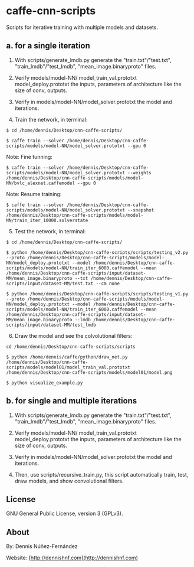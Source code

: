 
# caffe-cnn-scripts #

Scripts for iterative training with multiple models and datasets.


## a. for a single iteration ##


1. With scripts/generate_lmdb.py generate the "train.txt"/"test.txt", "train_lmdb"/"test_lmdb", "mean_image.binaryproto" files. 


2. Verify models/model-NN/ model_train_val.prototxt model_deploy.prototxt the inputs, parameters of architecture like the size of conv, outputs.


3. Verify in models/model-NN/model_solver.prototxt the model and iterations.


4. Train the network, in terminal:

```
$ cd /home/dennis/Desktop/cnn-caffe-scripts/
```

```
$ caffe train --solver /home/dennis/Desktop/cnn-caffe-scripts/models/model-NN/model_solver.prototxt --gpu 0
```

Note: Fine tunning:

```
$ caffe train --solver /home/dennis/Desktop/cnn-caffe-scripts/models/model-NN/model_solver.prototxt --weights /home/dennis/Desktop/cnn-caffe-scripts/models/model-NN/bvlc_alexnet.caffemodel --gpu 0
```

Note: Resume training:

```
$ caffe train --solver /home/dennis/Desktop/cnn-caffe-scripts/models/model-NN/model_solver.prototxt --snapshot /home/dennis/Desktop/cnn-caffe-scripts/models/model-NN/train_iter_10000.solverstate
```

5. Test the network, in terminal:

```
$ cd /home/dennis/Desktop/cnn-caffe-scripts/
```

```
$ python /home/dennis/Desktop/cnn-caffe-scripts/scripts/testing_v2.py --proto /home/dennis/Desktop/cnn-caffe-scripts/models/model-NN/model_deploy.prototxt --model /home/dennis/Desktop/cnn-caffe-scripts/models/model-NN/train_iter_6000.caffemodel --mean /home/dennis/Desktop/cnn-caffe-scripts/input/dataset-MM/mean_image.binaryproto --txt /home/dennis/Desktop/cnn-caffe-scripts/input/dataset-MM/test.txt --cm none
```

```
$ python /home/dennis/Desktop/cnn-caffe-scripts/scripts/testing_v1.py --proto /home/dennis/Desktop/cnn-caffe-scripts/models/model-NN/model_deploy.prototxt --model /home/dennis/Desktop/cnn-caffe-scripts/models/model-NN/train_iter_6000.caffemodel --mean /home/dennis/Desktop/cnn-caffe-scripts/input/dataset-MM/mean_image.binaryproto --lmdb /home/dennis/Desktop/cnn-caffe-scripts/input/dataset-MM/test_lmdb
```

6. Draw the model and see the colvolutional filters:

```
cd /home/dennis/Desktop/cnn-caffe-scripts/scripts
```

```
$ python /home/dennis/caffe/python/draw_net.py /home/dennis/Desktop/cnn-caffe-scripts/models/model01/model_train_val.prototxt /home/dennis/Desktop/cnn-caffe-scripts/models/model01/model.png
```

```
$ python visualize_example.py
```


## b. for single and multiple iterations ##


1. With scripts/generate_lmdb.py generate the "train.txt"/"test.txt", "train_lmdb"/"test_lmdb", "mean_image.binaryproto" files. 


2. Verify models/model-NN/ model_train_val.prototxt model_deploy.prototxt the inputs, parameters of architecture like the size of conv, outputs.


3. Verify in models/model-NN/model_solver.prototxt the model and iterations.


4. Then, use scripts/recursive_train.py, this script automatically train, test, draw models, and show convolutional filters.


## License ##

GNU General Public License, version 3 (GPLv3).


## About ##

By: Dennis Núñez-Fernández

Website: [http://dennishnf.com](http://dennishnf.com)

